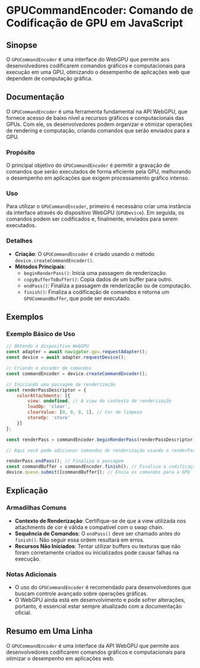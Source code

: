 <!--
Meta Description: # GPUCommandEncoder: Comando de Codificação de GPU em JavaScript ## Sinopse O `GPUCommandEncoder` é uma interface do WebGPU que permite aos desenvolve...
Meta Keywords: que, comandos, gpucommandencoder, uma, para
-->

# GPUCommandEncoder: Comando de Codificação de GPU em JavaScript

## Sinopse
O `GPUCommandEncoder` é uma interface do WebGPU que permite aos desenvolvedores codificarem comandos gráficos e computacionais para execução em uma GPU, otimizando o desempenho de aplicações web que dependem de computação gráfica.

## Documentação
O `GPUCommandEncoder` é uma ferramenta fundamental na API WebGPU, que fornece acesso de baixo nível a recursos gráficos e computacionais das GPUs. Com ele, os desenvolvedores podem organizar e otimizar operações de rendering e computação, criando comandos que serão enviados para a GPU.

### Propósito
O principal objetivo do `GPUCommandEncoder` é permitir a gravação de comandos que serão executados de forma eficiente pela GPU, melhorando o desempenho em aplicações que exigem processamento gráfico intenso.

### Uso
Para utilizar o `GPUCommandEncoder`, primeiro é necessário criar uma instância da interface através do dispositivo WebGPU (`GPUDevice`). Em seguida, os comandos podem ser codificados e, finalmente, enviados para serem executados.

### Detalhes
- **Criação**: O `GPUCommandEncoder` é criado usando o método `device.createCommandEncoder()`.
- **Métodos Principais**:
  - `beginRenderPass()`: Inicia uma passagem de renderização.
  - `copyBufferToBuffer()`: Copia dados de um buffer para outro.
  - `endPass()`: Finaliza a passagem de renderização ou de computação.
  - `finish()`: Finaliza a codificação de comandos e retorna um `GPUCommandBuffer`, que pode ser executado.

## Exemplos

### Exemplo Básico de Uso
```javascript
// Obtendo o dispositivo WebGPU
const adapter = await navigator.gpu.requestAdapter();
const device = await adapter.requestDevice();

// Criando o encoder de comandos
const commandEncoder = device.createCommandEncoder();

// Iniciando uma passagem de renderização
const renderPassDescriptor = {
    colorAttachments: [{
        view: undefined, // A view do contexto de renderização
        loadOp: 'clear',
        clearValue: [0, 0, 0, 1], // Cor de limpeza
        storeOp: 'store'
    }]
};

const renderPass = commandEncoder.beginRenderPass(renderPassDescriptor);

// Aqui você pode adicionar comandos de renderização usando o renderPass

renderPass.endPass(); // Finaliza a passagem
const commandBuffer = commandEncoder.finish(); // Finaliza a codificação
device.queue.submit([commandBuffer]); // Envia os comandos para a GPU
```

## Explicação
### Armadilhas Comuns
- **Contexto de Renderização**: Certifique-se de que a view utilizada nos attachments de cor é válida e compatível com o swap chain.
- **Sequência de Comandos**: O `endPass()` deve ser chamado antes do `finish()`. Não seguir essa ordem resultará em erros.
- **Recursos Não Iniciados**: Tentar utilizar buffers ou texturas que não foram corretamente criados ou inicializados pode causar falhas na execução.

### Notas Adicionais
- O uso do `GPUCommandEncoder` é recomendado para desenvolvedores que buscam controle avançado sobre operações gráficas.
- O WebGPU ainda está em desenvolvimento e pode sofrer alterações, portanto, é essencial estar sempre atualizado com a documentação oficial.

## Resumo em Uma Linha
O `GPUCommandEncoder` é uma interface da API WebGPU que permite aos desenvolvedores codificarem comandos gráficos e computacionais para otimizar o desempenho em aplicações web.